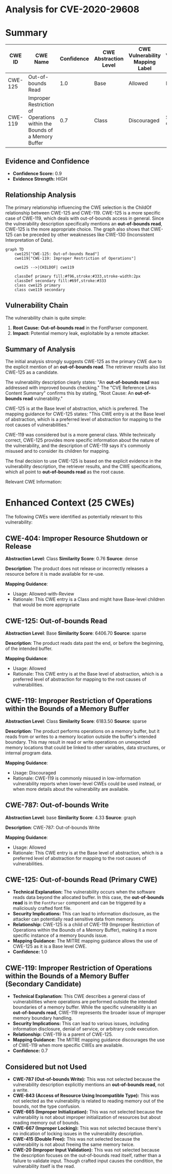 # Analysis for CVE-2020-29608

# Summary
| CWE ID  | CWE Name | Confidence | CWE Abstraction Level | CWE Vulnerability Mapping Label | CWE-Vulnerability Mapping Notes |
| ------------- | ------------- | ------------- | ------------- | ------------- | ------------- |
| CWE-125 | Out-of-bounds Read | 1.0 | Base | Allowed | Primary CWE |
| CWE-119 | Improper Restriction of Operations within the Bounds of a Memory Buffer | 0.7 | Class | Discouraged | Secondary Candidate |

## Evidence and Confidence

*   **Confidence Score:** 0.9
*   **Evidence Strength:** HIGH

## Relationship Analysis
The primary relationship influencing the CWE selection is the ChildOf relationship between CWE-125 and CWE-119. CWE-125 is a more specific case of CWE-119, which deals with out-of-bounds access in general. Since the vulnerability description specifically mentions an **out-of-bounds read**, CWE-125 is the more appropriate choice. The graph also shows that CWE-125 can be preceded by other weaknesses like CWE-130 (Inconsistent Interpretation of Data).

```mermaid
graph TD
    cwe125["CWE-125: Out-of-bounds Read"]
    cwe119["CWE-119: Improper Restriction of Operations"]
    
    cwe125 -->|CHILDOF| cwe119
    
    classDef primary fill:#f96,stroke:#333,stroke-width:2px
    classDef secondary fill:#69f,stroke:#333
    class cwe125 primary
    class cwe119 secondary
```

## Vulnerability Chain
The vulnerability chain is quite simple:
1.  **Root Cause:** **Out-of-bounds read** in the FontParser component.
2.  **Impact:** Potential memory leak, exploitable by a remote attacker.

## Summary of Analysis
The initial analysis strongly suggests CWE-125 as the primary CWE due to the explicit mention of an **out-of-bounds read**. The retriever results also list CWE-125 as a candidate.

The vulnerability description clearly states: "An **out-of-bounds read** was addressed with improved bounds checking." The "CVE Reference Links Content Summary" confirms this by stating, "Root Cause: An **out-of-bounds read** vulnerability."

CWE-125 is at the Base level of abstraction, which is preferred. The mapping guidance for CWE-125 states: "This CWE entry is at the Base level of abstraction, which is a preferred level of abstraction for mapping to the root causes of vulnerabilities."

CWE-119 was considered but is a more general class. While technically correct, CWE-125 provides more specific information about the nature of the vulnerability, and the description of CWE-119 says it's commonly misused and to consider its children for mapping.

The final decision to use CWE-125 is based on the explicit evidence in the vulnerability description, the retriever results, and the CWE specifications, which all point to **out-of-bounds read** as the root cause.

Relevant CWE Information:

# Enhanced Context (25 CWEs)
The following CWEs were identified as potentially relevant to this vulnerability:

## CWE-404: Improper Resource Shutdown or Release
**Abstraction Level**: Class
**Similarity Score**: 0.76
**Source**: dense

**Description**:
The product does not release or incorrectly releases a resource before it is made available for re-use.

**Mapping Guidance**:
- Usage: Allowed-with-Review
- Rationale: This CWE entry is a Class and might have Base-level children that would be more appropriate

## CWE-125: Out-of-bounds Read
**Abstraction Level**: Base
**Similarity Score**: 6406.70
**Source**: sparse

**Description**:
The product reads data past the end, or before the beginning, of the intended buffer.

**Mapping Guidance**:
- Usage: Allowed
- Rationale: This CWE entry is at the Base level of abstraction, which is a preferred level of abstraction for mapping to the root causes of vulnerabilities.

## CWE-119: Improper Restriction of Operations within the Bounds of a Memory Buffer
**Abstraction Level**: Class
**Similarity Score**: 6183.50
**Source**: sparse

**Description**:
The product performs operations on a memory buffer, but it reads from or writes to a memory location outside the buffer's intended boundary. This may result in read or write operations on unexpected memory locations that could be linked to other variables, data structures, or internal program data.

**Mapping Guidance**:
- Usage: Discouraged
- Rationale: CWE-119 is commonly misused in low-information vulnerability reports when lower-level CWEs could be used instead, or when more details about the vulnerability are available.

## CWE-787: Out-of-bounds Write
**Abstraction Level**: base
**Similarity Score**: 4.33
**Source**: graph

**Description**:
CWE-787: Out-of-bounds Write

**Mapping Guidance**:
- Usage: Allowed
- Rationale: This CWE entry is at the Base level of abstraction, which is a preferred level of abstraction for mapping to the root causes of vulnerabilities.

## CWE-125: Out-of-bounds Read (Primary CWE)

*   **Technical Explanation:** The vulnerability occurs when the software reads data beyond the allocated buffer. In this case, the **out-of-bounds read** is in the `FontParser` component and can be triggered by a maliciously crafted font file.
*   **Security Implications:** This can lead to information disclosure, as the attacker can potentially read sensitive data from memory.
*   **Relationship:** CWE-125 is a child of CWE-119 (Improper Restriction of Operations within the Bounds of a Memory Buffer), making it a more specific instance of a memory bounds issue.
*   **Mapping Guidance:** The MITRE mapping guidance allows the use of CWE-125 as it is a Base level CWE.
*   **Confidence:** 1.0

## CWE-119: Improper Restriction of Operations within the Bounds of a Memory Buffer (Secondary Candidate)

*   **Technical Explanation:** This CWE describes a general class of vulnerabilities where operations are performed outside the intended boundaries of a memory buffer. While the specific vulnerability is an **out-of-bounds read**, CWE-119 represents the broader issue of improper memory boundary handling.
*   **Security Implications:** This can lead to various issues, including information disclosure, denial of service, or arbitrary code execution.
*   **Relationship:** CWE-119 is a parent of CWE-125.
*   **Mapping Guidance:** The MITRE mapping guidance discourages the use of CWE-119 when more specific CWEs are available.
*   **Confidence:** 0.7

## Considered but not Used

*   **CWE-787 (Out-of-bounds Write):** This was not selected because the vulnerability description explicitly mentions an **out-of-bounds read**, not a write.
*   **CWE-843 (Access of Resource Using Incompatible Type):** This was not selected as the vulnerability is related to reading memory out of the bounds, not the type confusion.
*   **CWE-665 (Improper Initialization):** This was not selected because the vulnerability is not about improper initialization of resources but about reading memory out of bounds.
*   **CWE-667 (Improper Locking):** This was not selected because there's no indication of locking issues in the vulnerability description.
*   **CWE-415 (Double Free):** This was not selected because the vulnerability is not about freeing the same memory twice.
*   **CWE-20 (Improper Input Validation):** This was not selected because the description focuses on the out-of-bounds read itself, rather than a failure to validate input. Though crafted input causes the condition, the vulnerability itself is the read.